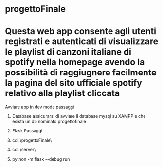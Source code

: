 # progettoFinale
# Questa web app consente agli utenti registrati e autenticati di visualizzare le playlist di canzoni italiane di spotify nella homepage avendo la possibilità di raggiugnere facilmente la pagina del sito ufficiale spotify relativo alla playlist cliccata

Avviare app in dev mode passaggi

1) Database
assicurarsi di avviare il database mysql su XAMPP e che esista un db nominato progettofinale


2) Flask
Passaggi
1) cd .\progettoFinale\
2) cd .\server\
3) python -m flask --debug run
